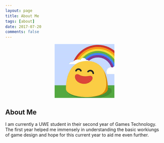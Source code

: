 ```yaml
---
layout: page
title: About Me
tags: [about]
date: 2017-07-20
comments: false
---
```

    
<center>
<figure>
        <img src="../assets/img/mylogo.png" class="img-circle animated rotateIn">
</figure>

</center>

## About Me
I am currently a UWE student in their second year of Games Technology. The first year helped me immensely in understanding the basic workiungs of game design and hope for this current year to aid me even further.
